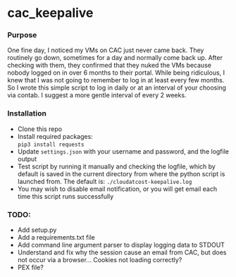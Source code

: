 # cac_keepalive

### Purpose

One fine day, I noticed my VMs on CAC just never came back. They routinely go down, sometimes for a day and normally come back up. After checking with them, they confirmed that they nuked the VMs because nobody logged on in over 6 months to their portal. While being ridiculous, I knew that I was not going to remember to log in at least every few months. So I wrote this simple script to log in daily or at an interval of your choosing via contab. I suggest a more gentle interval of every 2 weeks.

### Installation
- Clone this repo
- Install required packages:  
`pip3 install requests`
- Update `settings.json` with your username and password, and the logfile output
- Test script by running it manually and checking the logfile, which by default is saved in the current directory from where the python script is launched from. The default is: `./cloudatcost-keepalive.log`
- You may wish to disable email notification, or you will get email each time this script runs successfully

### TODO:
- Add setup.py
- Add a requirements.txt file
- Add command line argument parser to display logging data to STDOUT
- Understand and fix why the session cause an email from CAC, but does not occur via a browser... Cookies not loading correctly?
- PEX file?
